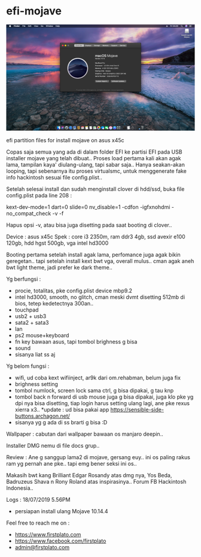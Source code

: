# efi-mojave

<img src="https://raw.githubusercontent.com/ipang-dwi/efi-mojave/master/img/ss.png" />

efi partition files for install mojave on asus x45c

Copas saja semua yang ada di dalam folder EFI ke partisi EFI pada USB installer mojave yang telah dibuat.. Proses load pertama kali akan agak lama, tampilan kaya' diulang-ulang, tapi sabar saja.. Hanya seakan-akan looping, tapi sebenarnya itu proses virtualsmc, untuk menggenerate fake info hackintosh sesuai file config.plist..

Setelah selesai install dan sudah menginstall clover di hdd/ssd, buka file config.plist pada line 208 :

<string>kext-dev-mode=1 dart=0 slide=0 nv_disable=1 -cdfon -igfxnohdmi -no_compat_check -v -f</string>

Hapus opsi -v, atau bisa juga disetting pada saat booting di clover..

Device : asus x45c
Spek : core i3 2350m, ram ddr3 4gb, ssd avexir e100 120gb, hdd hgst 500gb, vga intel hd3000

Booting pertama setelah install agak lama, perfomance juga agak bikin geregetan.. tapi setelah install kext bwt vga, overall mulus.. cman agak aneh bwt light theme, jadi prefer ke dark theme..

Yg berfungsi :
- procie, totalitas, pke config.plist device mbp9.2
- intel hd3000, smooth, no glitch, cman meski dvmt disetting 512mb di bios, tetep kedetectnya 300an..
- touchpad
- usb2 + usb3
- sata2 + sata3
- lan
- ps2 mouse+keyboard
- fn key bawaan asus, tapi tombol brighness g bisa
- sound
- sisanya liat ss aj

Yg belom fungsi :
- wifi, ud coba kext wifiinject, ar9k dari om.rehabman, belum juga fix
- brighness setting
- tombol numlock, screen lock sama ctrl, g bisa dipakai, g tau knp
- tombol back n forward di usb mouse juga g bisa dipakai, juga klo pke yg dpi nya bisa disetting, tiap login harus setting ulang lagi, ane pke rexus xierra x3.. *update : ud bisa pakai app https://sensible-side-buttons.archagon.net/
- sisanya yg g ada di ss brarti g bisa :D

Wallpaper : cabutan dari wallpaper bawaan os manjaro deepin..

Installer DMG nemu di file docs grup..

Review :
Ane g sanggup lama2 di mojave, gersang euy.. ini os paling rakus ram yg pernah ane pke.. tapi emg bener seksi ini os..

Makasih bwt kang Brilliant Edgar Rosandy atas dmg nya, Yos Beda, Badruzeus Shava n Rony Roland atas inspirasinya.. Forum FB Hackintosh Indonesia..

Logs :
18/07/2019 5.56PM 
- persiapan install ulang Mojave 10.14.4


Feel free to reach me on :
- https://www.firstplato.com
- https://www.facebook.com/firstplato
- admin@firstplato.com
